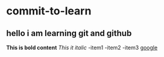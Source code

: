 # commit-to-learn
## hello i am learning git and github
**This is bold content**
_This it italic_
-item1
-item2
-item3
[google](google.com)
